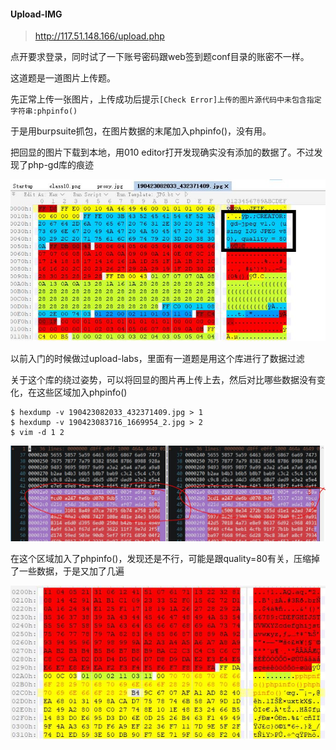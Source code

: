 #### Upload-IMG

> <http://117.51.148.166/upload.php>

点开要求登录，同时试了一下账号密码跟web签到题conf目录的账密不一样。

这道题是一道图片上传题。

先正常上传一张图片，上传成功后提示`[Check Error]上传的图片源代码中未包含指定字符串:phpinfo()`

于是用burpsuite抓包，在图片数据的末尾加入phpinfo()，没有用。

把回显的图片下载到本地，用010 editor打开发现确实没有添加的数据了。不过发现了php-gd库的痕迹

![img-1](imgs/img-1.jpg)

以前入门的时候做过upload-labs，里面有一道题是用这个库进行了数据过滤

关于这个库的绕过姿势，可以将回显的图片再上传上去，然后对比哪些数据没有变化，在这些区域加入phpinfo()

```shell
$ hexdump -v 190423082033_432371409.jpg > 1
$ hexdump -v 190423083716_1669954_2.jpg > 2
$ vim -d 1 2
```

![img2](imgs/img-2.jpg)

在这个区域加入了phpinfo()，发现还是不行，可能是跟quality=80有关，压缩掉了一些数据，于是又加了几遍

![img3](imgs/img-3.jpg)
